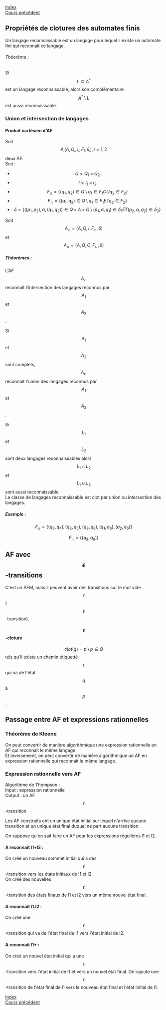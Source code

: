 <script type="text/javascript" src="https://cdnjs.cloudflare.com/ajax/libs/mathjax/2.7.7/latest.js?config=TeX-MML-AM_CHTML"></script>
<script src="https://cdnjs.cloudflare.com/ajax/libs/viz.js/2.1.2/viz.js"></script>
<script src="https://cdnjs.cloudflare.com/ajax/libs/viz.js/2.1.2/full.render.js"></script>
<script>var viz = new Viz();</script>

[Index](./index.md)  
[Cours précédent](./cours_3.md)

## Propriétés de clotures des automates finis

Un langage reconnaissable est un langage pour lequel il existe un automate fini qui reconnait ce langage.

###### Théorème :

Si $$L\subseteq A^*$$ est un langage reconnaissable, alors son complémentaire $$A^*\setminus L$$ est aussi reconnaissable.

### Union et intersection de langages

#### Produit cartésien d'AF

Soit $$A_i(A, Q_i, I_i, F_i, \delta_i), i=1,2$$ deux AF.  
Soit :
- $$Q = Q_1 \times Q_2$$
- $$I = I_1 \times I_2$$
- $$F_{\cup} = \{(q_1, q_2)\in Q \setminus q_1\in F_1 OU q_2\in F_2\}$$
- $$F_{\cap} = \{(q_1, q_2)\in Q \setminus q_1\in F_1 ET q_2\in F_2\}$$
- $$\delta=\{((p_1, p_2), \alpha, (q_1, q_2))\in Q\times A\times Q \setminus (p_1, \alpha, q_1)\in \delta_1 ET (p_2, \alpha, q_2)\in \delta_2\}$$

Soit $$A_{\cap}=(A,Q,I,F_{\cap},\delta)$$ et $$A_{\cup}=(A,Q,O,F_{\cup},\delta)$$

##### Théorèmes :

L'AF $$A_{\cap}$$ reconnait l'intersection des langages reconnus par $$A_1$$ et $$A_2$$.

Si $$A_1$$ et $$A_2$$ sont complets, $$A_{\cup}$$ reconnait l'union des langages reconnus par $$A_1$$ et $$A_2$$.

Si $$L_1$$ et $$L_2$$ sont deux langages reconnaissables alors $$L_1\cap L_2$$ et $$L_1\cup L_2$$ sont aussi reconnaissable.  
La classe de langages reconnaissable est clot par union ou intersection des langages.

##### Exemple :

<div id="grapheA1"></div>
<script>
viz.renderSVGElement(` 
	digraph A1 {
		i -> q1;
		q1:ne -> q1:se [label="a,b"];
		q1 -> q2 [label="b"];
		q2 -> q3 [label="a"];
		q3:ne -> q3:se [label="a,b"];
		q3 -> f;
		
		f [style=invis];
		i [style=invis];
	}
`).then(elem => document.getElementById("grapheA1").appendChild(elem)).catch(error=> console.log(error));
</script>

<div id="grapheA2"></div>
<script>
viz.renderSVGElement(` 
	digraph A2 {
		i -> q4;
		q4:nw -> q4:ne [label="a,b"];
		q4 -> q5 [label="a"];
		q5 -> q6 [label="b"];
		q6:nw -> q6:ne [label="a,b"];
		q6 -> f;
		
		f [style=invis];
		i [style=invis];
		{ rank=same; i q4 q5 q6 f }
	}
`).then(elem => document.getElementById("grapheA2").appendChild(elem)).catch(error=> console.log(error));
</script>

<div id="grapheAMix"></div>
<script>
viz.renderSVGElement(` 
	digraph AMix {
		i -> 14;
		14:nw -> 14:ne [label="a,b"];
		14 -> 15 [label="a"];
		15 -> 16 [label="b"];
		16:nw -> 16ne  [label="a,b"];
		14 -> 24 [label="a,b"];
		25;
		15 -> 26 [label="b", constraint=false];
		16 -> 26 [label="b"];
		24 -> 34 [label="a"];
		34:sw -> 34:se [label="a,b"];
		24 -> 35 [label="a"];
		34 -> 35 [label="a"];
		26 -> 36 [label="a"];
		35 -> 36 [label="b"];
		36:sw -> 36:se [label="a,b"];
		
		f [style=invis];
		i [style=invis];
		{ rank=same; i 14 15 16 }
		{ rank=same; 24 25 26 }
		{ rank=same; 34 35 36 }
	}
`).then(elem => document.getElementById("grapheAMix").appendChild(elem)).catch(error=> console.log(error));
</script>

$$F_{\cup} = \{(q_3,q_4), (q_3,q_5), (q_3,q_6), (q_1,q_6), (q_2,q_6)\}$$

$$F_{\cap} = \{(q_3,q_6)\}$$

## AF avec $$\epsilon$$-transitions

C'est un AFM, mais il peuvent avoir des transitions sur le mot vide $$\epsilon$$ ($$\epsilon$$-transition).

#### $$\epsilon$$-cloture

$$clot(q) = p \setminus p\in Q$$ tels qu'il existe un chemin étiquetté $$\epsilon$$ qui va de l'état $$q$$ à $$p$$.

## Passage entre AF et expressions rationnelles

### Théorème de Kleene

On peut convertir de manière algorithmique une expression rationnelle en AF qui reconnait le même langage.  
Et inversement, on peut convertir de manière algorithmique un AF en expression rationnelle qui reconnait le même langage.

### Expression rationnelle vers AF

Algorithme de Thompson :  
Input : expression rationnelle  
Output : un AF $$\epsilon$$-transition  

Les AF construits ont un unique état initial sur lequel n'arrive aucune transition et un unique état final duquel ne part aucune transition.

On suppose qu'on sait faire un AF pour les expressions régulières l1 et l2.

#### A reconnait l1+l2 :  
On créé un nouveau sommet initial qui a des $$\epsilon$$-transition vers les états initiaux de l1 et l2.  
On créé des nouvelles $$\epsilon$$-transition des états finaux de l1 et l2 vers un même nouvel état final.

#### A reconnait l1.l2 :  
On créé une $$\epsilon$$-transition qui va de l'état final de l1 vers l'état initial de l2.

#### A reconnait l1* :  
On créé un nouvel état initial qui a une $$\epsilon$$-transition vers l'état initial de l1 et vers un nouvel état final.
On rajoute une $$\epsilon$$-transition de l'état final de l1 vers le nouveau état final et l'état initial de l1.

[Index](./index.md)  
[Cours précédent](./cours_3.md)
